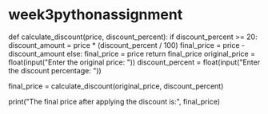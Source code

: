 # week3pythonassignment
def calculate_discount(price, discount_percent):
    if discount_percent >= 20:
        discount_amount = price * (discount_percent / 100)
        final_price = price - discount_amount
    else:
        final_price = price
    return final_price
original_price = float(input("Enter the original price: "))
discount_percent = float(input("Enter the discount percentage: "))

final_price = calculate_discount(original_price, discount_percent)

print("The final price after applying the discount is:", final_price)
